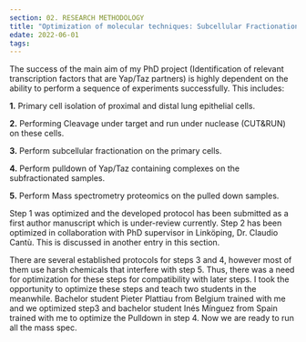 ```yaml
---
section: 02. RESEARCH METHODOLOGY
title: "Optimization of molecular techniques: Subcellular Fractionation and Immunoprecipitation"
edate: 2022-06-01
tags:
---
```


The success of the main aim of my PhD project (Identification of relevant transcription factors that are Yap/Taz partners) is highly dependent on the ability to perform a sequence of experiments successfully. This includes:

**1.** Primary cell isolation of proximal and distal lung epithelial cells.

**2.** Performing Cleavage under target and run under nuclease (CUT&RUN) on these cells.

**3.** Perform subcellular fractionation on the primary cells.

**4.** Perform pulldown of Yap/Taz containing complexes on the subfractionated samples.

**5.** Perform Mass spectrometry proteomics on the pulled down samples.

Step 1 was optimized and the developed protocol has been submitted as a first author manuscript which is under-review currently. 
Step 2 has been optimized in collaboration with PhD supervisor in Linköping, Dr. Claudio Cantù. This is discussed in another entry in this section. 

There are several established protocols for steps 3 and 4, however most of them use harsh chemicals that interfere with step 5. Thus, there was a need for optimization for these steps for compatibility with later steps. 
I took the opportunity to optimize these steps and teach two students in the meanwhile. Bachelor student Pieter Plattiau from Belgium trained with me and we optimized step3 and bachelor student Inés Mínguez from Spain trained with me to optimize the Pulldown in step 4. Now we are ready to run all the mass spec.
